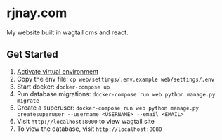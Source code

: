 # rjnay.com
My website built in wagtail cms and react.

## Get Started
1. [Activate virtual environment](https://docs.python.org/3/tutorial/venv.html)
2. Copy the env file: `cp web/settings/.env.example web/settings/.env`
3. Start docker: `docker-compose up`
4. Run database migrations: `docker-compose run web python manage.py migrate`
5. Create a superuser: `docker-compose run web python manage.py createsuperuser --username <USERNAME> --email <EMAIL>`
6. Visit `http://localhost:8000` to view wagtail site
7. To view the database, visit `http://localhost:8080`
